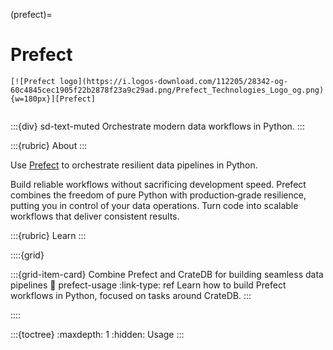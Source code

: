 (prefect)=
# Prefect

```{div} .float-right
[![Prefect logo](https://i.logos-download.com/112205/28342-og-60c4845cec1905f22b2878f23a9c29ad.png/Prefect_Technologies_Logo_og.png){w=180px}][Prefect]
```
```{div} .clearfix
```

:::{div} sd-text-muted
Orchestrate modern data workflows in Python.
:::

:::{rubric} About
:::

Use [Prefect] to orchestrate resilient data pipelines in Python.

Build reliable workflows without sacrificing development speed. Prefect
combines the freedom of pure Python with production‑grade resilience,
putting you in control of your data operations. Turn code into scalable
workflows that deliver consistent results.

:::{rubric} Learn
:::

::::{grid}

:::{grid-item-card} Combine Prefect and CrateDB for building seamless data pipelines
:link: prefect-usage
:link-type: ref
Learn how to build Prefect workflows in Python, focused on tasks around CrateDB.
:::

::::


:::{toctree}
:maxdepth: 1
:hidden:
Usage <usage>
:::


[Prefect]: https://www.prefect.io/opensource
